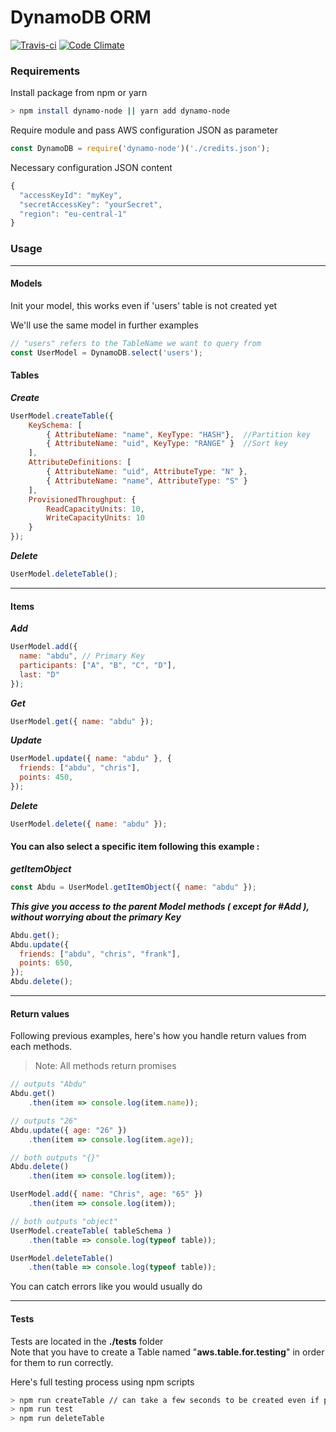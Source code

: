 # DynamoDB ORM
[![Travis-ci](https://travis-ci.org/AbdullahZN/DynamoDB.svg?branch=master)](https://travis-ci.org/AbdullahZN/DynamoDB)
[![Code Climate](https://codeclimate.com/github/AbdullahZN/DynamoDB/badges/gpa.svg)](https://codeclimate.com/github/AbdullahZN/DynamoDB)

### Requirements

Install package from npm or yarn

```bash
> npm install dynamo-node || yarn add dynamo-node
```

Require module and pass AWS configuration JSON as parameter

```js
const DynamoDB = require('dynamo-node')('./credits.json');
```

Necessary configuration JSON content

```js
{
  "accessKeyId": "myKey",
  "secretAccessKey": "yourSecret",
  "region": "eu-central-1"
}
```

### Usage

---

#### Models

Init your model, this works even if 'users' table is not created yet

We'll use the same model in further examples

```js
// "users" refers to the TableName we want to query from
const UserModel = DynamoDB.select('users');
```

#### Tables

_**Create**_

```js
UserModel.createTable({
    KeySchema: [       
        { AttributeName: "name", KeyType: "HASH"},  //Partition key
        { AttributeName: "uid", KeyType: "RANGE" }  //Sort key
    ],
    AttributeDefinitions: [       
        { AttributeName: "uid", AttributeType: "N" },
        { AttributeName: "name", AttributeType: "S" }
    ],
    ProvisionedThroughput: {       
        ReadCapacityUnits: 10,
        WriteCapacityUnits: 10
    }
});
```

_**Delete**_

```js
UserModel.deleteTable();
```

---

#### Items

_**Add**_

```js
UserModel.add({
  name: "abdu", // Primary Key
  participants: ["A", "B", "C", "D"],
  last: "D"
});
```

_**Get**_

```js
UserModel.get({ name: "abdu" });
```

_**Update**_

```js
UserModel.update({ name: "abdu" }, {
  friends: ["abdu", "chris"],
  points: 450,
});
```

_**Delete**_

```js
UserModel.delete({ name: "abdu" });
```

####

#### You can also select a specific item following this example :

_**getItemObject**_

```js
const Abdu = UserModel.getItemObject({ name: "abdu" });
```

_**This give you access to the parent Model methods \( except for \#Add \), without worrying about the primary Key**_

```js
Abdu.get();
Abdu.update({
  friends: ["abdu", "chris", "frank"],
  points: 650,
});
Abdu.delete();
```

---

#### Return values

Following previous examples, here's how you handle return values from each methods.

> Note: All methods return promises

```js
// outputs "Abdu"
Abdu.get()
    .then(item => console.log(item.name));

// outputs "26"
Abdu.update({ age: "26" })
    .then(item => console.log(item.age));

// both outputs "{}"
Abdu.delete()
    .then(item => console.log(item));

UserModel.add({ name: "Chris", age: "65" })
    .then(item => console.log(item));

// both outputs "object"
UserModel.createTable( tableSchema )
    .then(table => console.log(typeof table));

UserModel.deleteTable()
    .then(table => console.log(typeof table));
```

You can catch errors like you would usually do

---

#### Tests

Tests are located in the **./tests** folder  
Note that you have to create a Table named "**aws.table.for.testing**" in order for them to run correctly.

Here's full testing process using npm scripts

```bash
> npm run createTable // can take a few seconds to be created even if process exits
> npm run test
> npm run deleteTable
```

